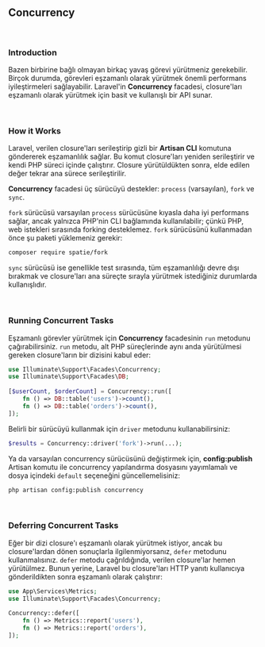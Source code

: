

<br>



## Concurrency

<br>


### Introduction

Bazen birbirine bağlı olmayan birkaç yavaş görevi yürütmeniz gerekebilir. Birçok durumda, görevleri eşzamanlı olarak yürütmek önemli performans iyileştirmeleri sağlayabilir. Laravel'in **Concurrency** facadesi, closure'ları eşzamanlı olarak yürütmek için basit ve kullanışlı bir API sunar.

<br>


### How it Works

Laravel, verilen closure'ları serileştirip gizli bir **Artisan CLI** komutuna göndererek eşzamanlılık sağlar. Bu komut closure'ları yeniden serileştirir ve kendi PHP süreci içinde çalıştırır. Closure yürütüldükten sonra, elde edilen değer tekrar ana sürece serileştirilir.

**Concurrency** facadesi üç sürücüyü destekler: `process` (varsayılan), `fork` ve `sync`.

`fork` sürücüsü varsayılan `process` sürücüsüne kıyasla daha iyi performans sağlar, ancak yalnızca PHP'nin CLI bağlamında kullanılabilir; çünkü PHP, web istekleri sırasında forking desteklemez. `fork` sürücüsünü kullanmadan önce şu paketi yüklemeniz gerekir:

```bash
composer require spatie/fork
````

`sync` sürücüsü ise genellikle test sırasında, tüm eşzamanlılığı devre dışı bırakmak ve closure'ları ana süreçte sırayla yürütmek istediğiniz durumlarda kullanışlıdır.

<br>


### Running Concurrent Tasks

Eşzamanlı görevler yürütmek için **Concurrency** facadesinin `run` metodunu çağırabilirsiniz. `run` metodu, alt PHP süreçlerinde aynı anda yürütülmesi gereken closure'ların bir dizisini kabul eder:

```php
use Illuminate\Support\Facades\Concurrency;
use Illuminate\Support\Facades\DB;
 
[$userCount, $orderCount] = Concurrency::run([
    fn () => DB::table('users')->count(),
    fn () => DB::table('orders')->count(),
]);
```

Belirli bir sürücüyü kullanmak için `driver` metodunu kullanabilirsiniz:

```php
$results = Concurrency::driver('fork')->run(...);
```

Ya da varsayılan concurrency sürücüsünü değiştirmek için, **config:publish** Artisan komutu ile concurrency yapılandırma dosyasını yayımlamalı ve dosya içindeki `default` seçeneğini güncellemelisiniz:

```bash
php artisan config:publish concurrency
```

<br>


### Deferring Concurrent Tasks

Eğer bir dizi closure'ı eşzamanlı olarak yürütmek istiyor, ancak bu closure'lardan dönen sonuçlarla ilgilenmiyorsanız, `defer` metodunu kullanmalısınız. `defer` metodu çağrıldığında, verilen closure'lar hemen yürütülmez. Bunun yerine, Laravel bu closure'ları HTTP yanıtı kullanıcıya gönderildikten sonra eşzamanlı olarak çalıştırır:

```php
use App\Services\Metrics;
use Illuminate\Support\Facades\Concurrency;
 
Concurrency::defer([
    fn () => Metrics::report('users'),
    fn () => Metrics::report('orders'),
]);
```

```
```
